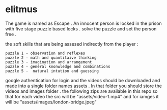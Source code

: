 # elitmus
The game is named as Escape . An innocent person is locked in the prison with five stage puzzle based locks . solve the puzzle and set the person free .

the soft skills that are being assesed indirectly from the player :

	puzzle 1 - observation and reflexes 
	puzzle 2 - math and quantitaive thinking 
	puzzle 3 - imagination and arrangement 
	puzzle 4 - general knonwledge and combinations 
	puzzle 5 -  natural intution and guessing 
	

google authentication for login and the videos should be downloaded and made into a single folder names assets . In that folder you should store the videos and images folder .
the following zips are available in this repo so that for each video the src will be "assets/video-1.mp4" and for iamges it will be "assets/images/london-bridge.jpeg"
